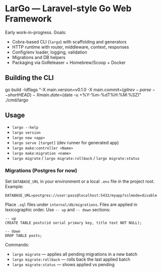 # LarGo — Laravel-style Go Web Framework

Early work-in-progress. Goals:

- Cobra-based CLI (`largo`) with scaffolding and generators
- HTTP runtime with router, middleware, context, responses
- Config/env loader, logging, validation
- Migrations and DB helpers
- Packaging via GoReleaser + Homebrew/Scoop + Docker

## Building the CLI

go build -ldflags "-X main.version=v0.1.0 -X main.commit=$(git rev-parse --short HEAD) -X main.date=$(date -u +%Y-%m-%dT%H:%M:%SZ)" ./cmd/largo

## Usage

- `largo --help`
- `largo version`
- `largo new <app>`
- `largo serve [target]` (dev runner for generated app)
- `largo make:controller <Name>`
- `largo make:migration <name>`
- `largo migrate` / `largo migrate:rollback` / `largo migrate:status`

### Migrations (Postgres for now)

Set `DATABASE_URL` in your environment or a local `.env` file in the project root. Example:

```
DATABASE_URL=postgres://user:pass@localhost:5432/myapp?sslmode=disable
```

Place `.sql` files under `internal/db/migrations`. Files are applied in lexicographic order. Use `-- up` and `-- down` sections:

```
-- up
CREATE TABLE posts(id serial primary key, title text NOT NULL);

-- down
DROP TABLE posts;
```

Commands:

- `largo migrate` — applies all pending migrations in a new batch
- `largo migrate:rollback` — rolls back the last applied batch
- `largo migrate:status` — shows applied vs pending
